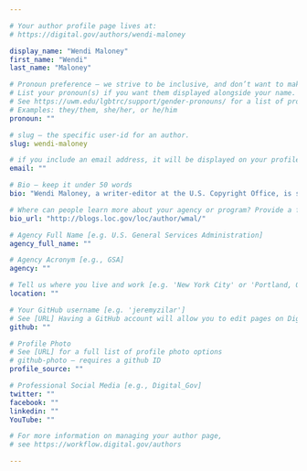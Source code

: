 ```yaml
---

# Your author profile page lives at:
# https://digital.gov/authors/wendi-maloney

display_name: "Wendi Maloney"
first_name: "Wendi"
last_name: "Maloney"

# Pronoun preference — we strive to be inclusive, and don’t want to make assumptions on a person’s first name (be it a gender-neutral name, or is one more common in languages other than English). Learn more http://www.MyPronouns.org
# List your pronoun(s) if you want them displayed alongside your name. Leave it blank and we'll use just your name.
# See https://uwm.edu/lgbtrc/support/gender-pronouns/ for a list of pronouns
# Examples: they/them, she/her, or he/him
pronoun: ""

# slug — the specific user-id for an author.
slug: wendi-maloney

# if you include an email address, it will be displayed on your profile page
email: ""

# Bio — keep it under 50 words
bio: "Wendi Maloney, a writer-editor at the U.S. Copyright Office, is serving a detail in the Library’s Office of Communications. She is managing the Library of Congress blog and writing stories for the Library’s staff newsletter and other publications."

# Where can people learn more about your agency or program? Provide a full URL [e.g. 'https://www.example.gov/']
bio_url: "http://blogs.loc.gov/loc/author/wmal/"

# Agency Full Name [e.g. U.S. General Services Administration]
agency_full_name: ""

# Agency Acronym [e.g., GSA]
agency: ""

# Tell us where you live and work [e.g. 'New York City' or 'Portland, OR']
location: ""

# Your GitHub username [e.g. 'jeremyzilar']
# See [URL] Having a GitHub account will allow you to edit pages on DigitalGov. The image used in your GitHub account can also be used to populate your digital.gov profile photo.
github: ""

# Profile Photo
# See [URL] for a full list of profile photo options
# github-photo — requires a github ID
profile_source: ""

# Professional Social Media [e.g., Digital_Gov]
twitter: ""
facebook: ""
linkedin: ""
YouTube: ""

# For more information on managing your author page,
# see https://workflow.digital.gov/authors

---
```

